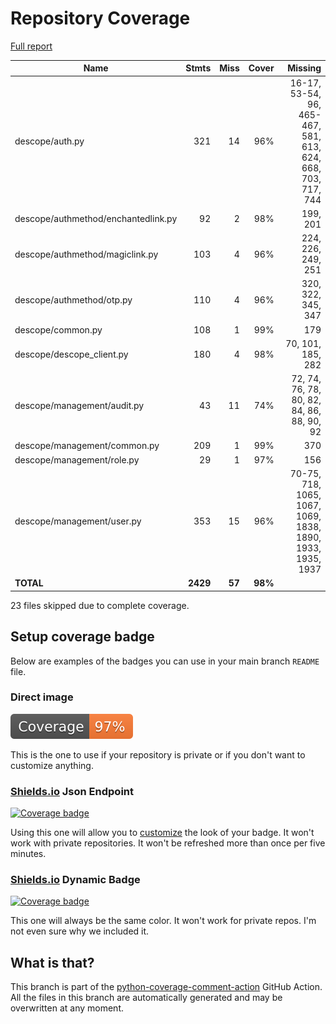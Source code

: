 # Repository Coverage

[Full report](https://htmlpreview.github.io/?https://github.com/descope/python-sdk/blob/python-coverage-comment-action-data/htmlcov/index.html)

| Name                                |    Stmts |     Miss |   Cover |   Missing |
|------------------------------------ | -------: | -------: | ------: | --------: |
| descope/auth.py                     |      321 |       14 |     96% |16-17, 53-54, 96, 465-467, 581, 613, 624, 668, 703, 717, 744 |
| descope/authmethod/enchantedlink.py |       92 |        2 |     98% |  199, 201 |
| descope/authmethod/magiclink.py     |      103 |        4 |     96% |224, 226, 249, 251 |
| descope/authmethod/otp.py           |      110 |        4 |     96% |320, 322, 345, 347 |
| descope/common.py                   |      108 |        1 |     99% |       179 |
| descope/descope\_client.py          |      180 |        4 |     98% |70, 101, 185, 282 |
| descope/management/audit.py         |       43 |       11 |     74% |72, 74, 76, 78, 80, 82, 84, 86, 88, 90, 92 |
| descope/management/common.py        |      209 |        1 |     99% |       370 |
| descope/management/role.py          |       29 |        1 |     97% |       156 |
| descope/management/user.py          |      353 |       15 |     96% |70-75, 718, 1065, 1067, 1069, 1838, 1890, 1933, 1935, 1937 |
|                           **TOTAL** | **2429** |   **57** | **98%** |           |

23 files skipped due to complete coverage.


## Setup coverage badge

Below are examples of the badges you can use in your main branch `README` file.

### Direct image

[![Coverage badge](https://raw.githubusercontent.com/descope/python-sdk/python-coverage-comment-action-data/badge.svg)](https://htmlpreview.github.io/?https://github.com/descope/python-sdk/blob/python-coverage-comment-action-data/htmlcov/index.html)

This is the one to use if your repository is private or if you don't want to customize anything.

### [Shields.io](https://shields.io) Json Endpoint

[![Coverage badge](https://img.shields.io/endpoint?url=https://raw.githubusercontent.com/descope/python-sdk/python-coverage-comment-action-data/endpoint.json)](https://htmlpreview.github.io/?https://github.com/descope/python-sdk/blob/python-coverage-comment-action-data/htmlcov/index.html)

Using this one will allow you to [customize](https://shields.io/endpoint) the look of your badge.
It won't work with private repositories. It won't be refreshed more than once per five minutes.

### [Shields.io](https://shields.io) Dynamic Badge

[![Coverage badge](https://img.shields.io/badge/dynamic/json?color=brightgreen&label=coverage&query=%24.message&url=https%3A%2F%2Fraw.githubusercontent.com%2Fdescope%2Fpython-sdk%2Fpython-coverage-comment-action-data%2Fendpoint.json)](https://htmlpreview.github.io/?https://github.com/descope/python-sdk/blob/python-coverage-comment-action-data/htmlcov/index.html)

This one will always be the same color. It won't work for private repos. I'm not even sure why we included it.

## What is that?

This branch is part of the
[python-coverage-comment-action](https://github.com/marketplace/actions/python-coverage-comment)
GitHub Action. All the files in this branch are automatically generated and may be
overwritten at any moment.